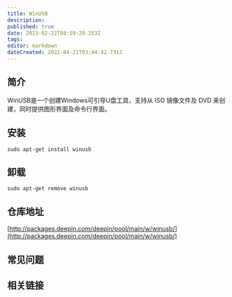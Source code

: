 ```yaml
---
title: WinUSB
description: 
published: true
date: 2023-02-22T08:59:29.253Z
tags: 
editor: markdown
dateCreated: 2022-04-21T03:44:42.731Z
---
```


## 简介

WinUSB是一个创建Windows可引导U盘工具，支持从 ISO 镜像文件及 DVD 来创建，同时提供图形界面及命令行界面。

## 安装

`sudo apt-get install winusb`

## 卸载

`sudo apt-get remove winusb`

## 仓库地址

[http://packages.deepin.com/deepin/pool/main/w/winusb/](http://packages.deepin.com/deepin/pool/main/w/winusb/)

## 常见问题

## 相关链接
